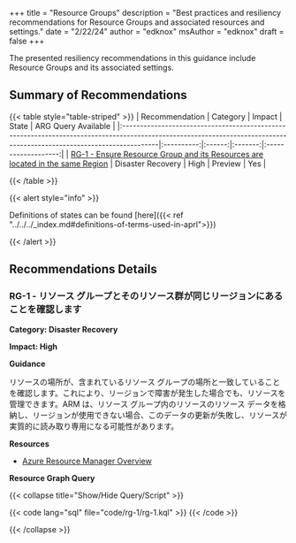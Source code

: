 +++
title = "Resource Groups"
description = "Best practices and resiliency recommendations for Resource Groups and associated resources and settings."
date = "2/22/24"
author = "edknox"
msAuthor = "edknox"
draft = false
+++

The presented resiliency recommendations in this guidance include Resource Groups and its associated settings.

## Summary of Recommendations

{{< table style="table-striped" >}}
| Recommendation                                                                                                                                                        |  Category  | Impact |  State  | ARG Query Available |
|:----------------------------------------------------------------------------------------------------------------------------------------------------------------------|:----------:|:------:|:-------:|:-------------------:|
| [RG-1 - Ensure Resource Group and its Resources are located in the same Region](#rg-1---ensure-resource-group-and-its-resources-are-located-in-the-same-region) | Disaster Recovery | High | Preview |         Yes         |

{{< /table >}}

{{< alert style="info" >}}

Definitions of states can be found [here]({{< ref "../../../_index.md#definitions-of-terms-used-in-aprl">}})

{{< /alert >}}

## Recommendations Details

### RG-1 - リソース グループとそのリソース群が同じリージョンにあることを確認します

**Category: Disaster Recovery**

**Impact: High**

**Guidance**

リソースの場所が、含まれているリソース グループの場所と一致していることを確認します。これにより、リージョンで障害が発生した場合でも、リソースを管理できます。ARM は、リソース グループ内のリソースのリソース データを格納し、リージョンが使用できない場合、このデータの更新が失敗し、リソースが実質的に読み取り専用になる可能性があります。

**Resources**

- [Azure Resource Manager Overview](https://learn.microsoft.com/ja-jp/azure/azure-resource-manager/management/overview#resource-group-location-alignment)

**Resource Graph Query**

{{< collapse title="Show/Hide Query/Script" >}}

{{< code lang="sql" file="code/rg-1/rg-1.kql" >}} {{< /code >}}

{{< /collapse >}}

<br><br>
